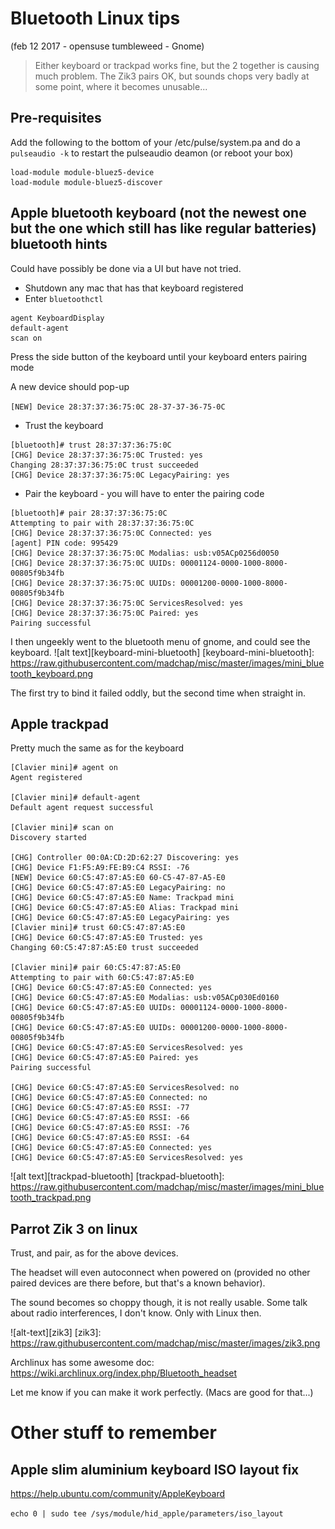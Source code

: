 # Bluetooth Linux tips
(feb 12 2017 - opensuse tumbleweed - Gnome)

> Either keyboard or trackpad works fine, but the 2 together is causing much problem.
> The Zik3 pairs OK, but sounds chops very badly at some point, where it becomes unusable...

## Pre-requisites
Add the following to the bottom of your /etc/pulse/system.pa and do a `pulseaudio -k` to restart the pulseaudio deamon (or reboot your box)

```
load-module module-bluez5-device
load-module module-bluez5-discover
```

## Apple bluetooth keyboard (not the newest one but the one which still has like regular batteries) bluetooth hints

Could have possibly be done via a UI but have not tried.

* Shutdown any mac that has that keyboard registered
* Enter `bluetoothctl`

```
agent KeyboardDisplay
default-agent
scan on
```

Press the side button of the keyboard until your keyboard enters pairing mode

A new device should pop-up

`[NEW] Device 28:37:37:36:75:0C 28-37-37-36-75-0C`

* Trust the keyboard
```
[bluetooth]# trust 28:37:37:36:75:0C                                                                           
[CHG] Device 28:37:37:36:75:0C Trusted: yes
Changing 28:37:37:36:75:0C trust succeeded
[CHG] Device 28:37:37:36:75:0C LegacyPairing: yes
```

* Pair the keyboard - you will have to enter the pairing code
```
[bluetooth]# pair 28:37:37:36:75:0C
Attempting to pair with 28:37:37:36:75:0C
[CHG] Device 28:37:37:36:75:0C Connected: yes
[agent] PIN code: 995429
[CHG] Device 28:37:37:36:75:0C Modalias: usb:v05ACp0256d0050
[CHG] Device 28:37:37:36:75:0C UUIDs: 00001124-0000-1000-8000-00805f9b34fb
[CHG] Device 28:37:37:36:75:0C UUIDs: 00001200-0000-1000-8000-00805f9b34fb
[CHG] Device 28:37:37:36:75:0C ServicesResolved: yes
[CHG] Device 28:37:37:36:75:0C Paired: yes
Pairing successful
```

I then ungeekly went to the bluetooth menu of gnome, and could see the keyboard.
![alt text][keyboard-mini-bluetooth]
[keyboard-mini-bluetooth]: https://raw.githubusercontent.com/madchap/misc/master/images/mini_bluetooth_keyboard.png

The first try to bind it failed oddly, but the second time when straight in.

## Apple trackpad
Pretty much the same as for the keyboard

```
[Clavier mini]# agent on
Agent registered

[Clavier mini]# default-agent
Default agent request successful

[Clavier mini]# scan on
Discovery started

[CHG] Controller 00:0A:CD:2D:62:27 Discovering: yes
[CHG] Device F1:F5:A9:FE:B9:C4 RSSI: -76
[NEW] Device 60:C5:47:87:A5:E0 60-C5-47-87-A5-E0
[CHG] Device 60:C5:47:87:A5:E0 LegacyPairing: no
[CHG] Device 60:C5:47:87:A5:E0 Name: Trackpad mini
[CHG] Device 60:C5:47:87:A5:E0 Alias: Trackpad mini
[CHG] Device 60:C5:47:87:A5:E0 LegacyPairing: yes
[Clavier mini]# trust 60:C5:47:87:A5:E0
[CHG] Device 60:C5:47:87:A5:E0 Trusted: yes
Changing 60:C5:47:87:A5:E0 trust succeeded

[Clavier mini]# pair 60:C5:47:87:A5:E0
Attempting to pair with 60:C5:47:87:A5:E0
[CHG] Device 60:C5:47:87:A5:E0 Connected: yes
[CHG] Device 60:C5:47:87:A5:E0 Modalias: usb:v05ACp030Ed0160
[CHG] Device 60:C5:47:87:A5:E0 UUIDs: 00001124-0000-1000-8000-00805f9b34fb
[CHG] Device 60:C5:47:87:A5:E0 UUIDs: 00001200-0000-1000-8000-00805f9b34fb
[CHG] Device 60:C5:47:87:A5:E0 ServicesResolved: yes
[CHG] Device 60:C5:47:87:A5:E0 Paired: yes
Pairing successful

[CHG] Device 60:C5:47:87:A5:E0 ServicesResolved: no
[CHG] Device 60:C5:47:87:A5:E0 Connected: no
[CHG] Device 60:C5:47:87:A5:E0 RSSI: -77
[CHG] Device 60:C5:47:87:A5:E0 RSSI: -66
[CHG] Device 60:C5:47:87:A5:E0 RSSI: -76
[CHG] Device 60:C5:47:87:A5:E0 RSSI: -64
[CHG] Device 60:C5:47:87:A5:E0 Connected: yes
[CHG] Device 60:C5:47:87:A5:E0 ServicesResolved: yes
```
![alt text][trackpad-bluetooth]
[trackpad-bluetooth]: https://raw.githubusercontent.com/madchap/misc/master/images/mini_bluetooth_trackpad.png

## Parrot Zik 3 on linux

Trust, and pair, as for the above devices.

The headset will even autoconnect when powered on (provided no other paired devices are there before, but that's a known behavior).

The sound becomes so choppy though, it is not really usable. Some talk about radio interferences, I don't know. Only with Linux then.

![alt-text][zik3]
[zik3]: https://raw.githubusercontent.com/madchap/misc/master/images/zik3.png

Archlinux has some awesome doc: https://wiki.archlinux.org/index.php/Bluetooth_headset

Let me know if you can make it work perfectly. (Macs are good for that...)

# Other stuff to remember
## Apple slim aluminium keyboard ISO layout fix
https://help.ubuntu.com/community/AppleKeyboard

`echo 0 | sudo tee /sys/module/hid_apple/parameters/iso_layout`
